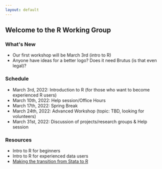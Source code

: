 ```yaml
---
layout: default
---
```


## Welcome to the R Working Group

### **What's New**

* Our first workshop will be March 3rd (intro to R)
* Anyone have ideas for a better logo?  Does it need Brutus (is that even legal)?


### **Schedule**

* March 3rd, 2022: Introduction to R (for those who want to become experienced R users)
* March 10th, 2022: Help session/Office Hours
* March 17th, 2022: Spring Break
* March 24th, 2022: Advanced Workshop (topic: TBD, looking for volunteers)
* March 31st, 2022: Discussion of projects/research groups & Help session 

### **Resources**

* Intro to R for beginners
* Intro to R for experienced data users
* [Making the transition from Stata to R](https://buckipr.github.io/transition2R/transition2R.html)

